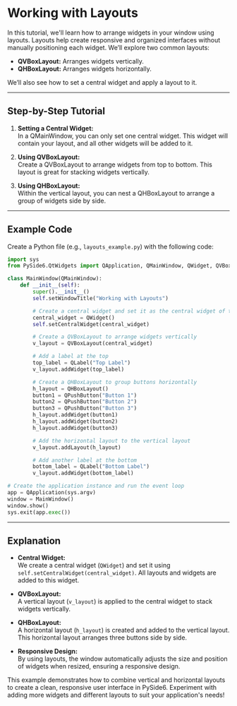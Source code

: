 # Working with Layouts

In this tutorial, we'll learn how to arrange widgets in your window using layouts. Layouts help create responsive and organized interfaces without manually positioning each widget. We’ll explore two common layouts:

- **QVBoxLayout:** Arranges widgets vertically.
- **QHBoxLayout:** Arranges widgets horizontally.

We’ll also see how to set a central widget and apply a layout to it.

---

## Step-by-Step Tutorial

1. **Setting a Central Widget:**  
   In a QMainWindow, you can only set one central widget. This widget will contain your layout, and all other widgets will be added to it.

2. **Using QVBoxLayout:**  
   Create a QVBoxLayout to arrange widgets from top to bottom. This layout is great for stacking widgets vertically.

3. **Using QHBoxLayout:**  
   Within the vertical layout, you can nest a QHBoxLayout to arrange a group of widgets side by side.

---

## Example Code

Create a Python file (e.g., `layouts_example.py`) with the following code:

```python
import sys
from PySide6.QtWidgets import QApplication, QMainWindow, QWidget, QVBoxLayout, QHBoxLayout, QLabel, QPushButton

class MainWindow(QMainWindow):
    def __init__(self):
        super().__init__()
        self.setWindowTitle("Working with Layouts")

        # Create a central widget and set it as the central widget of the main window
        central_widget = QWidget()
        self.setCentralWidget(central_widget)

        # Create a QVBoxLayout to arrange widgets vertically
        v_layout = QVBoxLayout(central_widget)

        # Add a label at the top
        top_label = QLabel("Top Label")
        v_layout.addWidget(top_label)

        # Create a QHBoxLayout to group buttons horizontally
        h_layout = QHBoxLayout()
        button1 = QPushButton("Button 1")
        button2 = QPushButton("Button 2")
        button3 = QPushButton("Button 3")
        h_layout.addWidget(button1)
        h_layout.addWidget(button2)
        h_layout.addWidget(button3)

        # Add the horizontal layout to the vertical layout
        v_layout.addLayout(h_layout)

        # Add another label at the bottom
        bottom_label = QLabel("Bottom Label")
        v_layout.addWidget(bottom_label)

# Create the application instance and run the event loop
app = QApplication(sys.argv)
window = MainWindow()
window.show()
sys.exit(app.exec())
```

---

## Explanation

- **Central Widget:**  
  We create a central widget (`QWidget`) and set it using `self.setCentralWidget(central_widget)`. All layouts and widgets are added to this widget.

- **QVBoxLayout:**  
  A vertical layout (`v_layout`) is applied to the central widget to stack widgets vertically.

- **QHBoxLayout:**  
  A horizontal layout (`h_layout`) is created and added to the vertical layout. This horizontal layout arranges three buttons side by side.

- **Responsive Design:**  
  By using layouts, the window automatically adjusts the size and position of widgets when resized, ensuring a responsive design.

This example demonstrates how to combine vertical and horizontal layouts to create a clean, responsive user interface in PySide6. Experiment with adding more widgets and different layouts to suit your application's needs!